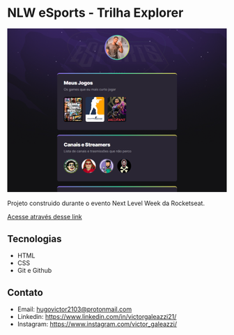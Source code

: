 # NLW eSports - Trilha Explorer 

![preview](./.github/preview.png)

Projeto construido durante o evento Next Level Week da Rocketseat.

[Acesse através desse link](https://victorgaleazzi.github.io/RocketSeat-NLW-Explorer/)


## Tecnologias

 - HTML 
 - CSS
 - Git e Github


## Contato

 - Email: hugovictor2103@protonmail.com
 - Linkedin: https://www.linkedin.com/in/victorgaleazzi21/
 - Instagram: https://www.instagram.com/victor_galeazzi/